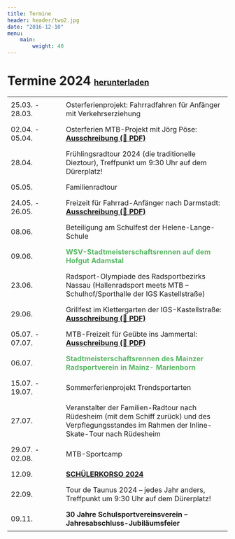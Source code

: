 ```yaml
---
title: Termine
header: header/two2.jpg
date: "2016-12-10"
menu: 
    main:
        weight: 40
---
```


# Termine 2024 <b><span class="small-header">[herunterladen](termine/WSV-Termine2024.pdf)</span></b>

Datum | Event
--- | ---
25.03. - 28.03. | Osterferienprojekt: Fahrradfahren für Anfänger mit Verkehrserziehung
02.04. - 05.04. | Osterferien MTB-Projekt mit Jörg Pöse: **[Ausschreibung (📄 PDF)](termine/Osterferien-2024.pdf)**
28.04. | Frühlingsradtour 2024 (die traditionelle Dieztour), Treffpunkt um 9:30 Uhr auf dem Dürerplatz!
05.05. | Familienradtour
24.05. - 26.05. | Freizeit für Fahrrad-Anfänger nach Darmstadt: **[Ausschreibung (📄 PDF)](termine/WSV-Freizeit-2024-Darmstadt.pdf)**
08.06. | Beteiligung am Schulfest der Helene-Lange-Schule
09.06. | <span class="race">WSV-Stadtmeisterschaftsrennen auf dem Hofgut Adamstal</span>
23.06. | Radsport-Olympiade des Radsportbezirks Nassau (Hallenradsport meets MTB – Schulhof/Sporthalle der IGS Kastellstraße)
29.06. | Grillfest im Klettergarten der IGS-Kastellstraße: **[Ausschreibung (📄 PDF)](termine/WSV-Grillfest-2024.pdf)**
05.07. - 07.07. | MTB-Freizeit für Geübte ins Jammertal: **[Ausschreibung (📄 PDF)](termine/WSV-Freizeit-2024-Jammertal.pdf)**
06.07. | <span class="race">Stadtmeisterschaftsrennen des Mainzer Radsportverein in Mainz- Marienborn</span>
15.07. - 19.07. | Sommerferienprojekt Trendsportarten
27.07. | Veranstalter der Familien-Radtour nach Rüdesheim (mit dem Schiff zurück) und des Verpflegungsstandes im Rahmen der Inline-Skate-Tour nach Rüdesheim
29.07. - 02.08. | MTB-Sportcamp
12.09. | [**SCHÜLERKORSO 2024**](korso)
22.09. | Tour de Taunus 2024 – jedes Jahr anders, Treffpunkt um 9:30 Uhr auf dem Dürerplatz!
09.11. | **30 Jahre Schulsportvereinsverein – Jahresabschluss-Jubiläumsfeier**

<style type="text/css">
	thead {
		display: none;
	}

	td:first-child {
		width: 110px;
	}

	td, th {
		border: none;
		padding: 0.5em 0.5em;
	}

	.tanz {
		color: #0093eb;
		font-weight: bold;
	}

	.race {
		color: #57b563;
		font-weight: bold;
	}

	.small-header {
		font-size: 0.65em;
	}

</style>
